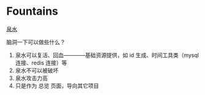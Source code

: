 # Fountains
[泉水](https://ch99en.github.io/Fountains/)

脑洞一下可以做些什么？
1. 泉水可以复活、回血————基础资源提供，如 id 生成、时间工具类（mysql 连接、redis 连接）等
2. 泉水不可以被破坏
3. 泉水攻击力高
4. 只是作为 总览 页面，导向其它项目

